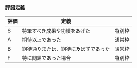 ### **評語定義**

| 評価 | 定義 |  |
| --- | --- | --- |
| S | 特筆すべき成果や功績をあげた | 特別枠 |
| A | 期待以上であった | 通常枠 |
| B | 期待通りまたは、期待に及ばずであった | 通常枠 |
| F | 特に問題であった場合 | 特別枠 |